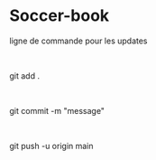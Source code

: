 # Soccer-book
<p> ligne de commande pour les updates </p><br>
<p> git add .</p><br>
<p> git commit -m "message"</p><br>
<p> git push -u origin main</p>
